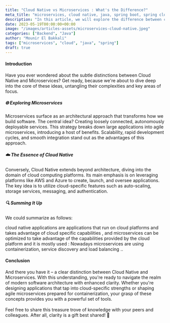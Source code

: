 ```yaml
---
title: "Cloud Native vs Microservices : What's the Difference?"
meta_title: "microservices, cloud native, java, spring boot, spring cloud"
description: "In this article, we will explore the difference between cloud native and microservices, and how they relate to each other."
date: 2023-05-19T00:00:00+00:00
image: "/images/articles-assets/microservices-cloud-native.jpeg"
categories: ["Backend", "Java"]
author: "Mounir El Bakkali"
tags: ["microservices", "cloud", "java", "spring"]
draft: true
---
```


#### Introduction 

Have you ever wondered about the subtle distinctions between Cloud Native and Microservices? Get ready, because we're about to dive deep into the core of these ideas, untangling their complexities and key areas of focus.

##### 🌐 Exploring Microservices

Microservices surface as an architectural approach that transforms how we build software. The central idea? Creating loosely connected, autonomously deployable services. This strategy breaks down large applications into agile microservices, introducing a host of benefits. Scalability, rapid development cycles, and smooth integration stand out as the advantages of this approach.

##### ☁️ The Essence of Cloud Native
Conversely, Cloud Native extends beyond architecture, diving into the domain of cloud computing platforms. Its main emphasis is on leveraging platforms like AWS and Azure to create, launch, and oversee applications. The key idea is to utilize cloud-specific features such as auto-scaling, storage services, messaging, and authentication.
##### 🔍 Summing It Up
We could summarize  as follows:

cloud native applications are applications that run on cloud platforms and takes advantage of cloud specific capabilities , and microservices can be optimized to take advantage of the capabilities provided by the cloud platform and it is mostly used :
Nowadays microservices are using containerization, service discovery and load balancing ..


#### Conclusion
And there you have it – a clear distinction between Cloud Native and Microservices. With this understanding, you're ready to navigate the realm of modern software architecture with enhanced clarity. Whether you're designing applications that tap into cloud-specific strengths or shaping agile microservices prepared for containerization, your grasp of these concepts provides you with a powerful set of tools.
<br/><br/>Feel free to share this treasure trove of knowledge with your peers and colleagues. After all, clarity is a gift best shared! 🌟
